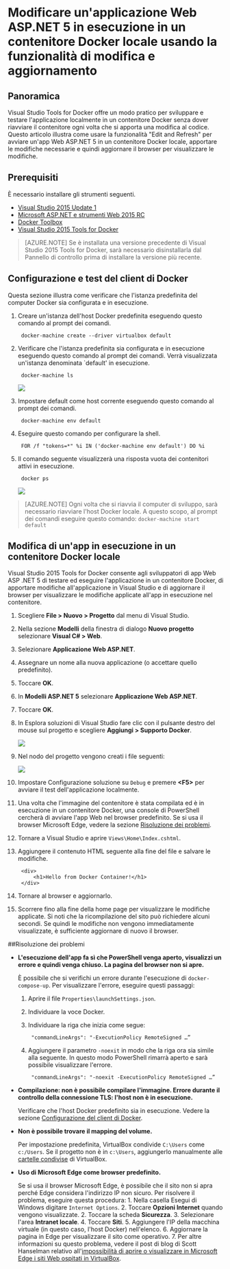 <properties
   pageTitle="Modificare un'applicazione Web ASP.NET 5 in esecuzione in un contenitore Docker locale usando la funzionalità di modifica e aggiornamento | Microsoft Azure"
   description="Informazioni su come modificare un'app in esecuzione in un contenitore Docker locale e aggiornare il contenitore tramite la funzionalità di modifica e aggiornamento"
   services="visual-studio-online"
   documentationCenter="na"
   authors="TomArcher"
   manager="douge"
   editor="" />
<tags
   ms.service="multiple"
   ms.devlang="dotnet"
   ms.topic="article"
   ms.tgt_pltfrm="na"
   ms.workload="multiple"
   ms.date="02/17/2016"
   ms.author="tarcher" />

# Modificare un'applicazione Web ASP.NET 5 in esecuzione in un contenitore Docker locale usando la funzionalità di modifica e aggiornamento

## Panoramica
Visual Studio Tools for Docker offre un modo pratico per sviluppare e testare l'applicazione localmente in un contenitore Docker senza dover riavviare il contenitore ogni volta che si apporta una modifica al codice. Questo articolo illustra come usare la funzionalità "Edit and Refresh" per avviare un'app Web ASP.NET 5 in un contenitore Docker locale, apportare le modifiche necessarie e quindi aggiornare il browser per visualizzare le modifiche.

## Prerequisiti
È necessario installare gli strumenti seguenti.

- [Visual Studio 2015 Update 1](https://go.microsoft.com/fwlink/?LinkId=691979)
- [Microsoft ASP.NET e strumenti Web 2015 RC](https://go.microsoft.com/fwlink/?LinkId=627627)
- [Docker Toolbox](https://www.docker.com/products/overview#/docker_toolbox)
- [Visual Studio 2015 Tools for Docker](https://aka.ms/DockerToolsForVS)

> [AZURE.NOTE] Se è installata una versione precedente di Visual Studio 2015 Tools for Docker, sarà necessario disinstallarla dal Pannello di controllo prima di installare la versione più recente.

## Configurazione e test del client di Docker 
Questa sezione illustra come verificare che l'istanza predefinita del computer Docker sia configurata e in esecuzione.

1. Creare un'istanza dell'host Docker predefinita eseguendo questo comando al prompt dei comandi.

		docker-machine create --driver virtualbox default
 
1. Verificare che l'istanza predefinita sia configurata e in esecuzione eseguendo questo comando al prompt dei comandi. Verrà visualizzata un'istanza denominata `default' in esecuzione.

		docker-machine ls 
		
	![][0]
 
1. Impostare default come host corrente eseguendo questo comando al prompt dei comandi.

		docker-machine env default

1. Eseguire questo comando per configurare la shell.

		FOR /f "tokens=*" %i IN ('docker-machine env default') DO %i

1. Il comando seguente visualizzerà una risposta vuota dei contenitori attivi in esecuzione.

		docker ps

	![][1]
 
> [AZURE.NOTE] Ogni volta che si riavvia il computer di sviluppo, sarà necessario riavviare l'host Docker locale. A questo scopo, al prompt dei comandi eseguire questo comando: `docker-machine start default`

## Modifica di un'app in esecuzione in un contenitore Docker locale
Visual Studio 2015 Tools for Docker consente agli sviluppatori di app Web ASP .NET 5 di testare ed eseguire l'applicazione in un contenitore Docker, di apportare modifiche all'applicazione in Visual Studio e di aggiornare il browser per visualizzare le modifiche applicate all'app in esecuzione nel contenitore.

1. Scegliere **File > Nuovo > Progetto** dal menu di Visual Studio. 

1. Nella sezione **Modelli** della finestra di dialogo **Nuovo progetto** selezionare **Visual C# > Web**.

1. Selezionare **Applicazione Web ASP.NET**.

1. Assegnare un nome alla nuova applicazione (o accettare quello predefinito).

1. Toccare **OK**.

1. In **Modelli ASP.NET 5** selezionare **Applicazione Web ASP.NET**.

1. Toccare **OK**.

1. In Esplora soluzioni di Visual Studio fare clic con il pulsante destro del mouse sul progetto e scegliere **Aggiungi > Supporto Docker**.

	![][2]
 
1. Nel nodo del progetto vengono creati i file seguenti:

	![][3]

1. Impostare Configurazione soluzione su `Debug` e premere **&lt;F5>** per avviare il test dell'applicazione localmente.

1. Una volta che l'immagine del contenitore è stata compilata ed è in esecuzione in un contenitore Docker, una console di PowerShell cercherà di avviare l'app Web nel browser predefinito. Se si usa il browser Microsoft Edge, vedere la sezione [Risoluzione dei problemi](#troubleshooting).

1. Tornare a Visual Studio e aprire `Views\Home\Index.cshtml`.

1. Aggiungere il contenuto HTML seguente alla fine del file e salvare le modifiche.

		<div>
			<h1>Hello from Docker Container!</h1>
		</div>

1.	Tornare al browser e aggiornarlo.

1.	Scorrere fino alla fine della home page per visualizzare le modifiche applicate. Si noti che la ricompilazione del sito può richiedere alcuni secondi. Se quindi le modifiche non vengono immediatamente visualizzate, è sufficiente aggiornare di nuovo il browser.

##Risoluzione dei problemi 

- **L'esecuzione dell'app fa sì che PowerShell venga aperto, visualizzi un errore e quindi venga chiuso. La pagina del browser non si apre.**

	È possibile che si verifichi un errore durante l'esecuzione di `docker-compose-up`. Per visualizzare l'errore, eseguire questi passaggi:

	1. Aprire il file `Properties\launchSettings.json`.
	
	1. Individuare la voce Docker.
	
	1. Individuare la riga che inizia come segue:

			"commandLineArgs": "-ExecutionPolicy RemoteSigned …”
	
	1. Aggiungere il parametro `-noexit` in modo che la riga ora sia simile alla seguente. In questo modo PowerShell rimarrà aperto e sarà possibile visualizzare l'errore.

			"commandLineArgs": "-noexit -ExecutionPolicy RemoteSigned …”

- **Compilazione: non è possibile compilare l'immagine. Errore durante il controllo della connessione TLS: l'host non è in esecuzione.**

	Verificare che l'host Docker predefinito sia in esecuzione. Vedere la sezione [Configurazione del client di Docker](#configuring-the-docker-client).

- **Non è possibile trovare il mapping del volume.**

	Per impostazione predefinita, VirtualBox condivide `C:\Users` come `c:/Users`. Se il progetto non è in `c:\Users`, aggiungerlo manualmente alle [cartelle condivise](https://www.virtualbox.org/manual/ch04.html#sharedfolders) di VirtualBox.

- **Uso di Microsoft Edge come browser predefinito.**

	Se si usa il browser Microsoft Edge, è possibile che il sito non si apra perché Edge considera l'indirizzo IP non sicuro. Per risolvere il problema, eseguire questa procedura: 1. Nella casella Esegui di Windows digitare `Internet Options`. 2. Toccare **Opzioni Internet** quando vengono visualizzate. 2. Toccare la scheda **Sicurezza**. 3. Selezionare l'area **Intranet locale**. 4. Toccare **Siti**. 5. Aggiungere l'IP della macchina virtuale (in questo caso, l'host Docker) nell'elenco. 6. Aggiornare la pagina in Edge per visualizzare il sito come operativo. 7. Per altre informazioni su questo problema, vedere il post di blog di Scott Hanselman relativo all'[impossibilità di aprire o visualizzare in Microsoft Edge i siti Web ospitati in VirtualBox](http://www.hanselman.com/blog/FixedMicrosoftEdgeCantSeeOrOpenVirtualBoxhostedLocalWebSites.aspx).

[0]: ./media/vs-azure-tools-docker-edit-and-refresh/docker-machine-ls.png
[1]: ./media/vs-azure-tools-docker-edit-and-refresh/docker-ps.png
[2]: ./media/vs-azure-tools-docker-edit-and-refresh/add-docker-support.png
[3]: ./media/vs-azure-tools-docker-edit-and-refresh/docker-files-added.png

<!---HONumber=AcomDC_0218_2016-->